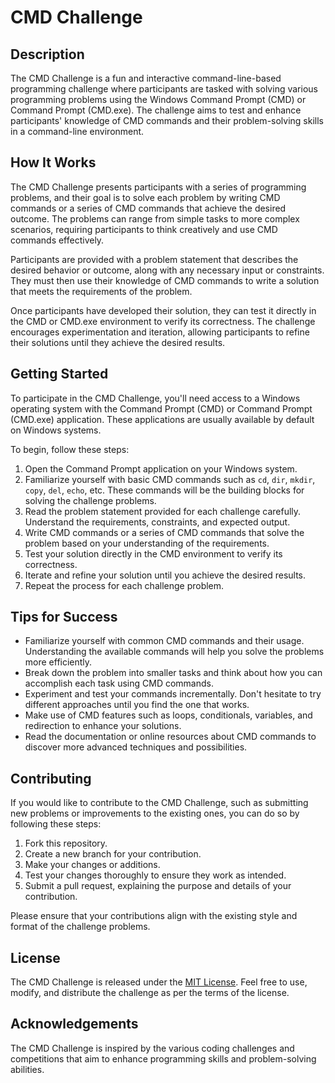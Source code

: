 # CMD Challenge

## Description
The CMD Challenge is a fun and interactive command-line-based programming challenge where participants are tasked with solving various programming problems using the Windows Command Prompt (CMD) or Command Prompt (CMD.exe). The challenge aims to test and enhance participants' knowledge of CMD commands and their problem-solving skills in a command-line environment.

## How It Works
The CMD Challenge presents participants with a series of programming problems, and their goal is to solve each problem by writing CMD commands or a series of CMD commands that achieve the desired outcome. The problems can range from simple tasks to more complex scenarios, requiring participants to think creatively and use CMD commands effectively.

Participants are provided with a problem statement that describes the desired behavior or outcome, along with any necessary input or constraints. They must then use their knowledge of CMD commands to write a solution that meets the requirements of the problem.

Once participants have developed their solution, they can test it directly in the CMD or CMD.exe environment to verify its correctness. The challenge encourages experimentation and iteration, allowing participants to refine their solutions until they achieve the desired results.

## Getting Started
To participate in the CMD Challenge, you'll need access to a Windows operating system with the Command Prompt (CMD) or Command Prompt (CMD.exe) application. These applications are usually available by default on Windows systems.

To begin, follow these steps:
1. Open the Command Prompt application on your Windows system.
2. Familiarize yourself with basic CMD commands such as `cd`, `dir`, `mkdir`, `copy`, `del`, `echo`, etc. These commands will be the building blocks for solving the challenge problems.
3. Read the problem statement provided for each challenge carefully. Understand the requirements, constraints, and expected output.
4. Write CMD commands or a series of CMD commands that solve the problem based on your understanding of the requirements.
5. Test your solution directly in the CMD environment to verify its correctness.
6. Iterate and refine your solution until you achieve the desired results.
7. Repeat the process for each challenge problem.

## Tips for Success
- Familiarize yourself with common CMD commands and their usage. Understanding the available commands will help you solve the problems more efficiently.
- Break down the problem into smaller tasks and think about how you can accomplish each task using CMD commands.
- Experiment and test your commands incrementally. Don't hesitate to try different approaches until you find the one that works.
- Make use of CMD features such as loops, conditionals, variables, and redirection to enhance your solutions.
- Read the documentation or online resources about CMD commands to discover more advanced techniques and possibilities.

## Contributing
If you would like to contribute to the CMD Challenge, such as submitting new problems or improvements to the existing ones, you can do so by following these steps:
1. Fork this repository.
2. Create a new branch for your contribution.
3. Make your changes or additions.
4. Test your changes thoroughly to ensure they work as intended.
5. Submit a pull request, explaining the purpose and details of your contribution.

Please ensure that your contributions align with the existing style and format of the challenge problems.

## License
The CMD Challenge is released under the [MIT License](https://opensource.org/licenses/MIT). Feel free to use, modify, and distribute the challenge as per the terms of the license.

## Acknowledgements
The CMD Challenge is inspired by the various coding challenges and competitions that aim to enhance programming skills and problem-solving abilities.